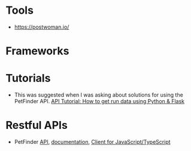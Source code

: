 # Tools
* https://postwoman.io/

# Frameworks

# Tutorials
* This was suggested when I was asking about solutions for using the PetFinder API. [API Tutorial: How to get run data using Python & Flask](https://help.parsehub.com/hc/en-us/articles/217751808-API-Tutorial-How-to-get-run-data-using-Python-Flask)

# Restful APIs
* PetFinder [API](https://www.petfinder.com/developers/), [documentation](https://www.petfinder.com/developers/v2/docs/), [Client for JavaScript/TypeScript](https://github.com/petfinder-com/petfinder-js-sdk)
